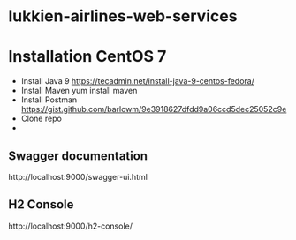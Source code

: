 
# lukkien-airlines-web-services

# Installation CentOS 7

* Install Java 9  https://tecadmin.net/install-java-9-centos-fedora/
* Install Maven  yum install maven
* Install Postman https://gist.github.com/barlowm/9e3918627dfdd9a06ccd5dec25052c9e
* Clone repo 
* 

## Swagger documentation
http://localhost:9000/swagger-ui.html

## H2 Console
http://localhost:9000/h2-console/
